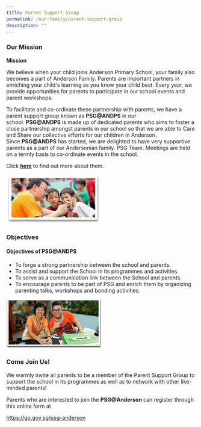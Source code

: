 ```yaml
---
title: Parent Support Group
permalink: /our-family/parent-support-group
description: ""
---
```

<h3>Our Mission</h3>
<div>
<p><strong>Mission</strong></p>
<p>We believe when your child joins Anderson Primary School, your family also becomes a part of Anderson Family. Parents are important partners in enriching your child's learning as you know your child best. Every year, we provide opportunities for parents to participate in our school events and parent workshops.</p>
<p>To facilitate and co-ordinate these partnership with parents, we have a parent support group known as&nbsp;<strong>PSG@ANDPS</strong>&nbsp;in our school.&nbsp;<strong>PSG@ANDPS</strong>&nbsp;is made up of dedicated parents who aims to foster a close partnership amongst parents in our school so that we are able to Care and Share our collective efforts for our children in Anderson. Since&nbsp;<strong>PSG@ANDPS</strong>&nbsp;has started, we are delighted to have very supportive parents as a part of our Andersonian family. PSG Team. Meetings are held on a termly basis to co-ordinate events in the school.</p>
<p>Click&nbsp;<a href="https://www.facebook.com/apsparentsupportgroup"><strong>here</strong></a>&nbsp;to find out more about them.</p>
</div>

<img src="/images/plg_img.png" 
     style="width:50%">

<h3>Objectives</h3>
<div id="_ptod_27379" class="ive_editable ive_ptod ive_content">
<h4><strong>Objectives of PSG@ANDPS</strong></h4>
<ul>
<li>To forge a strong partnership between the school and parents.</li>
<li>To assist and support the School in its programmes and activities.</li>
<li>To serve as a communication link between the School and parents.</li>
<li>To encourage parents to be part of PSG and enrich them by organizing parenting talks, workshops and bonding activities.</li>
</ul>
</div>

<img src="/images/parent_link_group_objectives.jpg" 
     style="width:50%">

<h3>Come Join Us!</h3>
<p>We warmly invite all parents to be a member of the&nbsp;Parent&nbsp;Support&nbsp;Group&nbsp;to support the school in its programmes as well as to network with other like-minded parents!</p>
<p>Parents&nbsp;who are&nbsp;interested&nbsp;to join&nbsp;the&nbsp;<strong>PSG@Anderson</strong>&nbsp;can register through this online form&nbsp;at</p>
<p><a href="https://go.gov.sg/psg-anderson">https://go.gov.sg/psg-anderson</a></p>